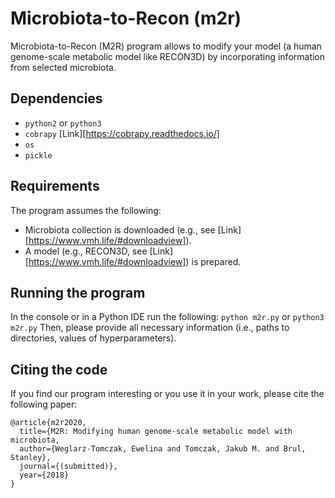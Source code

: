 # Microbiota-to-Recon (m2r)
Microbiota-to-Recon (M2R) program allows to modify your model (a human genome-scale metabolic model like RECON3D) by incorporating information from selected microbiota.

## Dependencies
* `python2` or `python3`
* `cobrapy` [Link][https://cobrapy.readthedocs.io/]
* `os`
* `pickle`

## Requirements
The program assumes the following:
* Microbiota collection is downloaded (e.g., see [Link][https://www.vmh.life/#downloadview]).
* A model (e.g., RECON3D, see [Link][https://www.vmh.life/#downloadview]) is prepared.

## Running the program
In the console or in a Python IDE run the following:
`python m2r.py`
or
`python3 m2r.py`
Then, please provide all necessary information (i.e., paths to directories, values of hyperparameters).

## Citing the code
If you find our program interesting or you use it in your work, please cite the following paper:
```
@article{m2r2020,
  title={M2R: Modifying human genome-scale metabolic model with microbiota,
  author={Weglarz-Tomczak, Ewelina and Tomczak, Jakub M. and Brul, Stanley},
  journal={(submitted)},
  year={2018}
}
```

